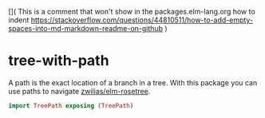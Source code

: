 [](
This is a comment that won't show in the packages.elm-lang.org
how to indent https://stackoverflow.com/questions/44810511/how-to-add-empty-spaces-into-md-markdown-readme-on-github
)

# tree-with-path

A path is the exact location of a branch in a tree.
With this package you can use paths to navigate [zwilias/elm-rosetree](https://package.elm-lang.org/packages/zwilias/elm-rosetree/latest/).

```elm
import TreePath exposing (TreePath)
```
